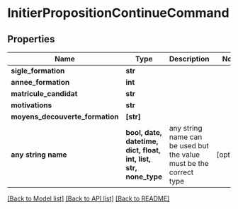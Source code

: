 # InitierPropositionContinueCommand


## Properties
Name | Type | Description | Notes
------------ | ------------- | ------------- | -------------
**sigle_formation** | **str** |  | 
**annee_formation** | **int** |  | 
**matricule_candidat** | **str** |  | 
**motivations** | **str** |  | 
**moyens_decouverte_formation** | **[str]** |  | 
**any string name** | **bool, date, datetime, dict, float, int, list, str, none_type** | any string name can be used but the value must be the correct type | [optional]

[[Back to Model list]](../README.md#documentation-for-models) [[Back to API list]](../README.md#documentation-for-api-endpoints) [[Back to README]](../README.md)


